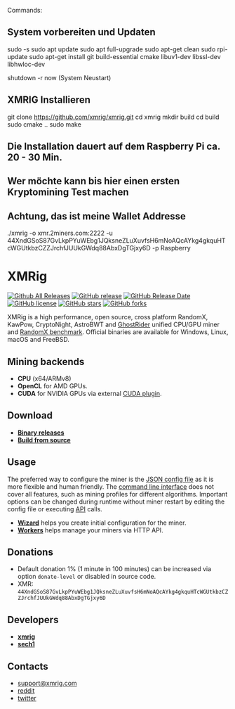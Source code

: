Commands:
## System vorbereiten und Updaten ##
sudo -s
sudo apt update 
sudo apt full-upgrade
sudo apt-get clean
sudo rpi-update 
sudo apt-get install git build-essential cmake libuv1-dev libssl-dev libhwloc-dev
 
shutdown -r now (System Neustart)
 
## XMRIG Installieren ##
 
git clone https://github.com/xmrig/xmrig.git
cd xmrig
mkdir build
cd build
sudo cmake ..
sudo make
 
## Die Installation dauert auf dem Raspberry Pi ca. 20 - 30 Min. ##
## Wer möchte kann bis hier einen ersten Kryptomining Test machen ##
## Achtung, das ist meine Wallet Addresse ##
 
./xmrig -o xmr.2miners.com:2222 -u 44XndGSoS87GvLkpPYuWEbg1JQksneZLuXuvfsH6mNoAQcAYkg4gkquHTcWGUtkbzCZZJrchfJUUkGWdq88AbxDgTGjxy6D -p Raspberry




# XMRig

[![Github All Releases](https://img.shields.io/github/downloads/xmrig/xmrig/total.svg)](https://github.com/xmrig/xmrig/releases)
[![GitHub release](https://img.shields.io/github/release/xmrig/xmrig/all.svg)](https://github.com/xmrig/xmrig/releases)
[![GitHub Release Date](https://img.shields.io/github/release-date/xmrig/xmrig.svg)](https://github.com/xmrig/xmrig/releases)
[![GitHub license](https://img.shields.io/github/license/xmrig/xmrig.svg)](https://github.com/xmrig/xmrig/blob/master/LICENSE)
[![GitHub stars](https://img.shields.io/github/stars/xmrig/xmrig.svg)](https://github.com/xmrig/xmrig/stargazers)
[![GitHub forks](https://img.shields.io/github/forks/xmrig/xmrig.svg)](https://github.com/xmrig/xmrig/network)

XMRig is a high performance, open source, cross platform RandomX, KawPow, CryptoNight, AstroBWT and [GhostRider](https://github.com/xmrig/xmrig/tree/master/src/crypto/ghostrider#readme) unified CPU/GPU miner and [RandomX benchmark](https://xmrig.com/benchmark). Official binaries are available for Windows, Linux, macOS and FreeBSD.

## Mining backends
- **CPU** (x64/ARMv8)
- **OpenCL** for AMD GPUs.
- **CUDA** for NVIDIA GPUs via external [CUDA plugin](https://github.com/xmrig/xmrig-cuda).

## Download
* **[Binary releases](https://github.com/xmrig/xmrig/releases)**
* **[Build from source](https://xmrig.com/docs/miner/build)**

## Usage
The preferred way to configure the miner is the [JSON config file](https://xmrig.com/docs/miner/config) as it is more flexible and human friendly. The [command line interface](https://xmrig.com/docs/miner/command-line-options) does not cover all features, such as mining profiles for different algorithms. Important options can be changed during runtime without miner restart by editing the config file or executing [API](https://xmrig.com/docs/miner/api) calls.

* **[Wizard](https://xmrig.com/wizard)** helps you create initial configuration for the miner.
* **[Workers](http://workers.xmrig.info)** helps manage your miners via HTTP API.

## Donations
* Default donation 1% (1 minute in 100 minutes) can be increased via option `donate-level` or disabled in source code.
* XMR: `44XndGSoS87GvLkpPYuWEbg1JQksneZLuXuvfsH6mNoAQcAYkg4gkquHTcWGUtkbzCZZJrchfJUUkGWdq88AbxDgTGjxy6D`

## Developers
* **[xmrig](https://github.com/xmrig)**
* **[sech1](https://github.com/SChernykh)**

## Contacts
* support@xmrig.com
* [reddit](https://www.reddit.com/user/XMRig/)
* [twitter](https://twitter.com/xmrig_dev)
